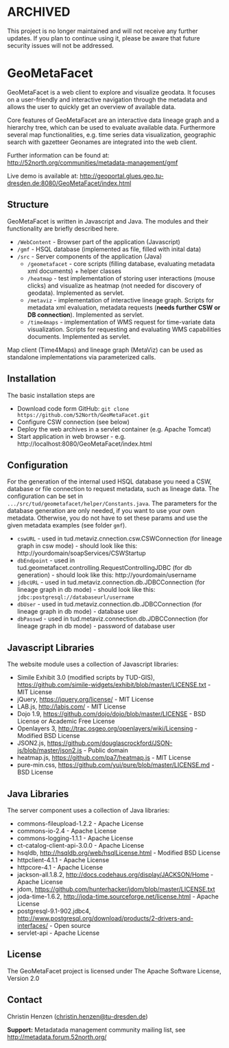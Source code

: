 # ARCHIVED

This project is no longer maintained and will not receive any further updates. If you plan to continue using it, please be aware that future security issues will not be addressed.

# GeoMetaFacet

GeoMetaFacet  is a web client to explore and visualize geodata. It focuses on a user-friendly and interactive navigation through the metadata and allows the user to quickly get an overview of available data.
 
Core features of GeoMetaFacet are an interactive data lineage graph and a hierarchy tree, which can be used to evaluate available data. Furthermore several map functionalities, e.g. time series data visualization, geographic search with gazetteer Geonames are integrated into the web client.

Further information can be found at: http://52north.org/communities/metadata-management/gmf

Live demo is available at: http://geoportal.glues.geo.tu-dresden.de:8080/GeoMetaFacet/index.html

## Structure

GeoMetaFacet is written in Javascript and Java. The modules and their functionality are briefly described here.

* ``/WebContent`` - Browser part of the application (Javascript) 
* ``/gmf`` - HSQL database (implemented as file, filled with inital data)
* ``/src`` - Server components of the application (Java)
  * ``/geometafacet`` - core scripts (filling database, evaluating metadata xml documents) + helper classes
  * ``/heatmap`` - test implementation of storing user interactions (mouse clicks) and visualize as heatmap (not needed for discovery of geodata). Implemented as servlet.
  * ``/metaviz`` - implementation of interactive lineage graph. Scripts for metadata xml evaluation, metadata requests (**needs further CSW or DB connection**). Implemented as servlet.
  * ``/time4maps`` - implementation of WMS request for time-variate data visualization. Scripts for requesting and evaluating WMS capabilities documents. Implemented as servlet.

Map client (Time4Maps) and lineage graph (MetaViz) can be used as standalone implementations via parameterized calls.

## Installation

The basic installation steps are
* Download code form GitHub: ``git clone https://github.com/52North/GeoMetaFacet.git``
* Configure CSW connection (see below)
* Deploy the web archives in a servlet container (e.g. Apache Tomcat)
* Start application in web browser - e.g. http://localhost:8080/GeoMetaFacet/index.html

## Configuration

For the generation of the internal used HSQL database you need a CSW, database or file connection to request metadata, such as lineage data. The configuration can be set in ``.../src/tud/geometafacet/helper/Constants.java``. 
The parameters for the database generation are only needed, if you want to use your own metadata. Otherwise, you do not have to set these params and use the given metadata examples (see folder ``gmf``).

* ``cswURL`` - used in tud.metaviz.cnnection.csw.CSWConnection (for lineage graph in csw mode) - should look like this: http://yourdomain/soapServices/CSWStartup
* ``dbEndpoint`` - used in tud.geometafacet.controlling.RequestControllingJDBC (for db generation) - should look like this: http://yourdomain/username
* ``jdbcURL`` - used in tud.metaviz.connection.db.JDBCConnection (for lineage graph in db mode) - should look like this: ``jdbc:postgresql://databaseurl/username``
* ``dbUser`` - used in tud.metaviz.connection.db.JDBCConnection (for lineage graph in db mode) - database user
* ``dbPasswd`` - used in tud.metaviz.connection.db.JDBCConnection (for lineage graph in db mode) - password of database user

## Javascript Libraries

The website module uses a collection of Javascript libraries:

* Simile Exhibit 3.0 (modified scripts by TUD-GIS), https://github.com/simile-widgets/exhibit/blob/master/LICENSE.txt - MIT License
* jQuery, https://jquery.org/license/ - MIT License
* LAB.js, http://labjs.com/ - MIT License
* Dojo 1.9, https://github.com/dojo/dojo/blob/master/LICENSE - BSD License or Academic Free License
* Openlayers 3, http://trac.osgeo.org/openlayers/wiki/Licensing - Modified BSD License
* JSON2.js, https://github.com/douglascrockford/JSON-js/blob/master/json2.js - Public domain
* heatmap.js, https://github.com/pa7/heatmap.js - MIT License
* pure-min.css, https://github.com/yui/pure/blob/master/LICENSE.md - BSD License

## Java Libraries

The server component uses a collection of Java libraries:

* commons-fileupload-1.2.2 - Apache License
* commons-io-2.4 - Apache License
* commons-logging-1.1.1 - Apache License
* ct-catalog-client-api-3.0.0 - Apache License
* hsqldb, http://hsqldb.org/web/hsqlLicense.html - Modified BSD License
* httpclient-4.1.1 - Apache License
* httpcore-4.1 - Apache License
* jackson-all.1.8.2, http://docs.codehaus.org/display/JACKSON/Home - Apache License
* jdom, https://github.com/hunterhacker/jdom/blob/master/LICENSE.txt
* joda-time-1.6.2, http://joda-time.sourceforge.net/license.html - Apache License
* postgresql-9.1-902.jdbc4, http://www.postgresql.org/download/products/2-drivers-and-interfaces/ - Open source
* servlet-api - Apache License

## License

The GeoMetaFacet project is licensed under The Apache Software License, Version 2.0

## Contact

Christin Henzen (christin.henzen@tu-dresden.de)

**Support:** Metadatada management community mailing list, see http://metadata.forum.52north.org/
